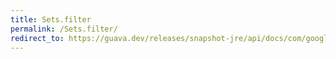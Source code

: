```yaml
---
title: Sets.filter
permalink: /Sets.filter/
redirect_to: https://guava.dev/releases/snapshot-jre/api/docs/com/google/common/collect/Sets.html#filter-java.util.Set-com.google.common.base.Predicate-
---
```

